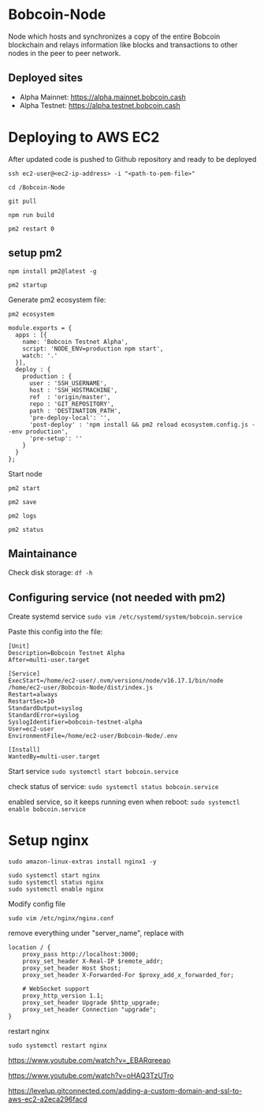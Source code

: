 # Bobcoin-Node

Node which hosts and synchronizes a copy of the entire Bobcoin blockchain and relays information like blocks and transactions to other nodes in the peer to peer network.

## Deployed sites

- Alpha Mainnet: https://alpha.mainnet.bobcoin.cash
- Alpha Testnet: https://alpha.testnet.bobcoin.cash

# Deploying to AWS EC2

After updated code is pushed to Github repository and ready to be deployed

```
ssh ec2-user@<ec2-ip-address> -i "<path-to-pem-file>"

cd /Bobcoin-Node

git pull

npm run build

pm2 restart 0

```

## setup pm2

```
npm install pm2@latest -g

pm2 startup
```

Generate pm2 ecosystem file:

```
pm2 ecosystem
```

```
module.exports = {
  apps : [{
    name: 'Bobcoin Testnet Alpha',
    script: 'NODE_ENV=production npm start',
    watch: '.'
  }],
  deploy : {
    production : {
      user : 'SSH_USERNAME',
      host : 'SSH_HOSTMACHINE',
      ref  : 'origin/master',
      repo : 'GIT_REPOSITORY',
      path : 'DESTINATION_PATH',
      'pre-deploy-local': '',
      'post-deploy' : 'npm install && pm2 reload ecosystem.config.js --env production',
      'pre-setup': ''
    }
  }
};
```

Start node

```
pm2 start

pm2 save

pm2 logs

pm2 status
```

## Maintainance

Check disk storage: `df -h`

## Configuring service (not needed with pm2)

Create systemd service
`sudo vim /etc/systemd/system/bobcoin.service`

Paste this config into the file:

```
[Unit]
Description=Bobcoin Testnet Alpha
After=multi-user.target

[Service]
ExecStart=/home/ec2-user/.nvm/versions/node/v16.17.1/bin/node /home/ec2-user/Bobcoin-Node/dist/index.js
Restart=always
RestartSec=10
StandardOutput=syslog
StandardError=syslog
SyslogIdentifier=bobcoin-testnet-alpha
User=ec2-user
EnvironmentFile=/home/ec2-user/Bobcoin-Node/.env

[Install]
WantedBy=multi-user.target
```

Start service
`sudo systemctl start bobcoin.service`

check status of service:
`sudo systemctl status bobcoin.service`

enabled service, so it keeps running even when reboot:
`sudo systemctl enable bobcoin.service`

# Setup nginx

```
sudo amazon-linux-extras install nginx1 -y

sudo systemctl start nginx
sudo systemctl status nginx
sudo systemctl enable nginx
```

Modify config file

```
sudo vim /etc/nginx/nginx.conf
```

remove everything under "server_name", replace with

```
location / {
    proxy_pass http://localhost:3000;
    proxy_set_header X-Real-IP $remote_addr;
    proxy_set_header Host $host;
    proxy_set_header X-Forwarded-For $proxy_add_x_forwarded_for;

    # WebSocket support
    proxy_http_version 1.1;
    proxy_set_header Upgrade $http_upgrade;
    proxy_set_header Connection "upgrade";
}
```

restart nginx

```
sudo systemctl restart nginx
```

https://www.youtube.com/watch?v=_EBARqreeao

https://www.youtube.com/watch?v=oHAQ3TzUTro

https://levelup.gitconnected.com/adding-a-custom-domain-and-ssl-to-aws-ec2-a2eca296facd
